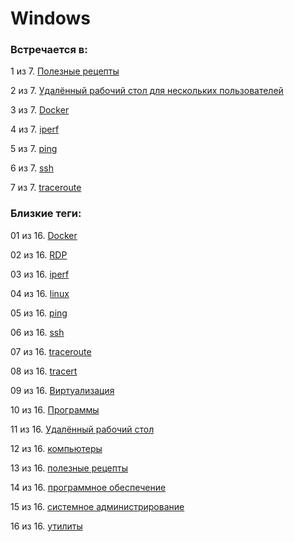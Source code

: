 # Windows

### Встречается в:

1 из 7. [Полезные рецепты](../Компьютеры%20и%20софт/Windows/Полезные%20рецепты%20Windows.md)

2 из 7. [Удалённый рабочий стол для нескольких пользователей](../Компьютеры%20и%20софт/Windows/Удалённый%20рабочий%20стол%20для%20нескольких%20пользователей.md)

3 из 7. [Docker](../Компьютеры%20и%20софт/Программы/Docker.md)

4 из 7. [iperf](../Компьютеры%20и%20софт/Утилиты/Iperf.md)

5 из 7. [ping](../Компьютеры%20и%20софт/Утилиты/Ping.md)

6 из 7. [ssh](../Компьютеры%20и%20софт/Утилиты/SSH.md)

7 из 7. [traceroute](../Компьютеры%20и%20софт/Утилиты/Traceroute.md)


### Близкие теги:

01 из 16. [Docker](../__tags/docker.md)

02 из 16. [RDP](../__tags/rdp.md)

03 из 16. [iperf](../__tags/iperf.md)

04 из 16. [linux](../__tags/linux.md)

05 из 16. [ping](../__tags/ping.md)

06 из 16. [ssh](../__tags/ssh.md)

07 из 16. [traceroute](../__tags/traceroute.md)

08 из 16. [tracert](../__tags/tracert.md)

09 из 16. [Виртуализация](../__tags/virtualizatsiya.md)

10 из 16. [Программы](../__tags/programmy.md)

11 из 16. [Удалённый рабочий стол](../__tags/udalennyy_rabochiy_stol.md)

12 из 16. [компьютеры](../__tags/kompytery.md)

13 из 16. [полезные рецепты](../__tags/poleznye_retsepty.md)

14 из 16. [программное обеспечение](../__tags/programmnoe_obespechenie.md)

15 из 16. [системное администрирование](../__tags/sistemnoe_administrirovanie.md)

16 из 16. [утилиты](../__tags/utility.md)

